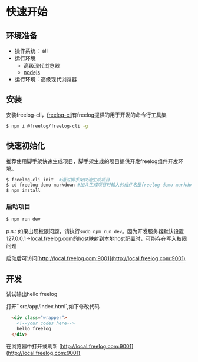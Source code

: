# 快速开始

## 环境准备
- 操作系统： all
- 运行环境
    - 高级现代浏览器
    - [nodejs](https://nodejs.org/en/)
- 运行环境：高级现代浏览器

## 安装
安装freelog-cli，[freelog-cli](https://github.com/freelogfe/freelog-cli)有freelog提供的用于开发的命令行工具集

```sh
$ npm i @freelog/freelog-cli -g
```

## 快速初始化
推荐使用脚手架快速生成项目，脚手架生成的项目提供开发freelog组件开发环境。

```sh
$ freelog-cli init  #通过脚手架快速生成项目 
$ cd freelog-demo-markdown #加入生成项目时输入的组件名是freelog-demo-markdown
$ npm install 
```

### 启动项目
```sh
$ npm run dev
```

p.s.: 如果出现权限问题，请执行``sudo npm run dev``。因为开发服务器默认设置127.0.0.1->local.freelog.com的host映射到本地host配置时，可能存在写入权限问题

启动后可访问[http://local.freelog.com:9001](http://local.freelog.com:9001)

## 开发

试试输出hello freelog

打开``src/app/index.html`,如下修改代码
```html
  <div class="wrapper">
    <!--your codes here-->
    hello freelog
  </div>
```
在浏览器中打开或刷新 [http://local.freelog.com:9001](http://local.freelog.com:9001)
